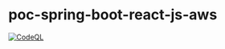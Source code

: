 # poc-spring-boot-react-js-aws

[![CodeQL](https://github.com/d4rkr0n1n/poc-spring-boot-react-js-aws/actions/workflows/codeql.yml/badge.svg)](https://github.com/d4rkr0n1n/poc-spring-boot-react-js-aws/actions/workflows/codeql.yml)
